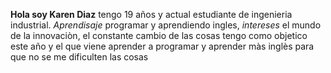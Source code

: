 ﻿**Hola soy Karen Diaz**
 tengo 19 años y actual estudiante de ingenieria industrial.
 *Aprendisaje*
 programar y aprendiendo ingles, 
 *intereses*
 el mundo de la innovaciòn, el constante cambio de las cosas tengo como objetico este año y el que viene aprender a programar y aprender màs inglès para que no se me dificulten las cosas

